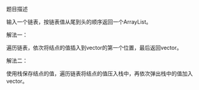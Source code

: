 题目描述

输入一个链表，按链表值从尾到头的顺序返回一个ArrayList。

解法一：

遍历链表，依次将结点的值插入到vector的第一个位置，最后返回vector。

解法二：

使用栈保存结点的值，遍历链表将结点的值压入栈中，再依次弹出栈中的值加入vector。
